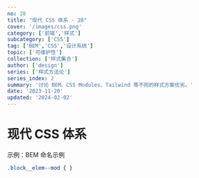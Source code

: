 ```yaml
---
no: 28
title: "现代 CSS 体系 - 28"
cover: '/images/css.png'
category: ['前端','样式']
subcategory: ['CSS']
tag: ['BEM','CSS','设计系统']
topic: ['可维护性']
collection: ['样式集合']
author: ['design']
series: ['样式方法论']
series_index: 2
summary: '讨论 BEM、CSS Modules、Tailwind 等不同的样式方案优劣。'
date: '2023-11-20'
updated: '2024-02-02'
---
```


# 现代 CSS 体系

示例：BEM 命名示例

```css
.block__elem--mod { }
```
